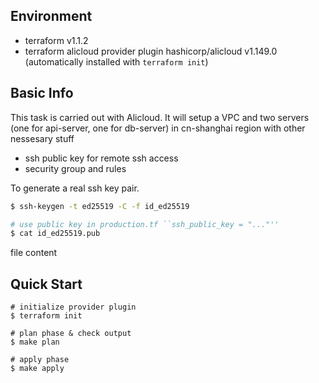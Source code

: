 ## Environment

- terraform v1.1.2
- terraform alicloud provider plugin hashicorp/alicloud v1.149.0 (automatically installed with `terraform init`)

## Basic Info

This task is carried out with Alicloud. It will setup a VPC and two servers (one for api-server, one for db-server) in cn-shanghai region with other nessesary stuff

- ssh public key for remote ssh access
- security group and rules

To generate a real ssh key pair.

```bash
$ ssh-keygen -t ed25519 -C -f id_ed25519

# use public key in production.tf ``ssh_public_key = "..."''
$ cat id_ed25519.pub
```

file content

## Quick Start

```
# initialize provider plugin
$ terraform init

# plan phase & check output
$ make plan

# apply phase
$ make apply
```
